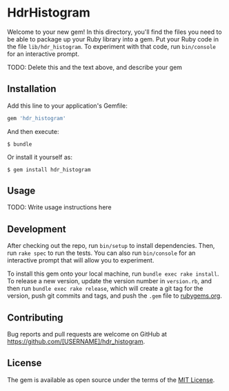 # HdrHistogram

Welcome to your new gem! In this directory, you'll find the files you need to be able to package up your Ruby library into a gem. Put your Ruby code in the file `lib/hdr_histogram`. To experiment with that code, run `bin/console` for an interactive prompt.

TODO: Delete this and the text above, and describe your gem

## Installation

Add this line to your application's Gemfile:

```ruby
gem 'hdr_histogram'
```

And then execute:

    $ bundle

Or install it yourself as:

    $ gem install hdr_histogram

## Usage

TODO: Write usage instructions here

## Development

After checking out the repo, run `bin/setup` to install dependencies. Then, run `rake spec` to run the tests. You can also run `bin/console` for an interactive prompt that will allow you to experiment.

To install this gem onto your local machine, run `bundle exec rake install`. To release a new version, update the version number in `version.rb`, and then run `bundle exec rake release`, which will create a git tag for the version, push git commits and tags, and push the `.gem` file to [rubygems.org](https://rubygems.org).

## Contributing

Bug reports and pull requests are welcome on GitHub at https://github.com/[USERNAME]/hdr_histogram.


## License

The gem is available as open source under the terms of the [MIT License](http://opensource.org/licenses/MIT).

